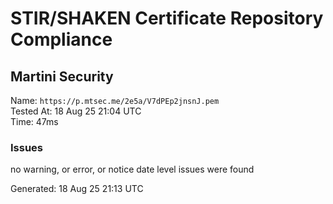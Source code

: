 # STIR/SHAKEN Certificate Repository Compliance

## Martini Security

Name: `https://p.mtsec.me/2e5a/V7dPEp2jnsnJ.pem`\
Tested At: 18 Aug 25 21:04 UTC\
Time: 47ms

### Issues

no warning, or error, or notice date level issues were found

Generated: 18 Aug 25 21:13 UTC